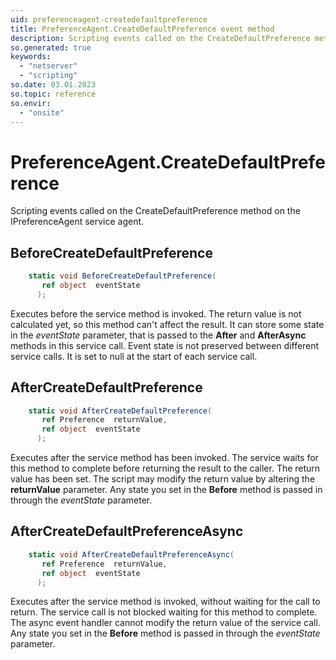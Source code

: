 ```yaml
---
uid: preferenceagent-createdefaultpreference
title: PreferenceAgent.CreateDefaultPreference event method
description: Scripting events called on the CreateDefaultPreference method on the PreferenceAgent service agent.
so.generated: true
keywords:
  - "netserver"
  - "scripting"
so.date: 03.01.2023
so.topic: reference
so.envir:
  - "onsite"
---
```

# PreferenceAgent.CreateDefaultPreference

Scripting events called on the <see cref='M:SuperOffice.CRM.Services.IPreferenceAgent.CreateDefaultPreference'>CreateDefaultPreference</see> method on the <see cref='IPreferenceAgent'>IPreferenceAgent</see>  service agent.

## BeforeCreateDefaultPreference
```cs
    static void BeforeCreateDefaultPreference(
       ref object  eventState
      );
```
Executes before the service method is invoked.
The return value is not calculated yet, so this method can't affect the result.
It can store some state in the *eventState* parameter, that is passed to the **After** and **AfterAsync** methods in this service call.
Event state is not preserved between different service calls. It is set to null at the start of each service call.
## AfterCreateDefaultPreference
```cs
    static void AfterCreateDefaultPreference(
       ref Preference  returnValue,
       ref object  eventState
      );
```
Executes after the service method has been invoked. The service waits for this method to complete before returning the result to the caller.
The return value has been set. The script may modify the return value by altering the **returnValue** parameter.
Any state you set in the **Before** method is passed in through the *eventState* parameter.
## AfterCreateDefaultPreferenceAsync
```cs
    static void AfterCreateDefaultPreferenceAsync(
       ref Preference  returnValue,
       ref object  eventState
      );
```
Executes after the service method is invoked, without waiting for the call to return.
The service call is not blocked waiting for this method to complete.
The async event handler cannot modify the return value of the service call.
Any state you set in the **Before** method is passed in through the *eventState* parameter.


